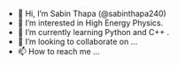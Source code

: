 - 👋 Hi, I’m Sabin Thapa (@sabinthapa240)
- 👀 I’m interested in High Energy Physics.
- 🌱 I’m currently learning Python and C++ .
- 💞️ I’m looking to collaborate on ...
- 📫 How to reach me ...

<!---
sabinthapa240/sabinthapa240 is a ✨ special ✨ repository because its `README.md` (this file) appears on your GitHub profile.
You can click the Preview link to take a look at your changes.
--->
